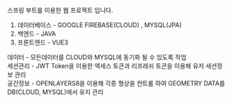 스프링 부트를 이용한 웹 프로젝트 입니다.

1. 데이터베이스 - GOOGLE FIREBASE(CLOUD) , MYSQL(JPA)
2. 백엔드 - JAVA
3. 프론트엔드 - VUE3

데이터 - 모든데이터를 CLOUD와 MYSQL에 동기화 될 수 있도록 작업<br>
세션관리 - JWT Token을 이용한 엑세스 토큰과 리프레쉬 토큰을 이용해 유저 세션정보 관리<br>
공간정보 - OPENLAYERS8을 이용해 각종 형상을 컨트롤 하여 GEOMETRY DATA를 DB(CLOUD, MYSQL)에서 유지 관리 <br>
   
